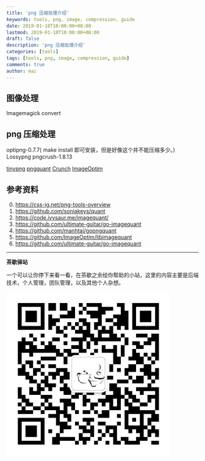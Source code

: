 ```yaml
---
title: 'png 压缩处理介绍'
keywords: tools, png, image, compression, guide
date: 2019-01-18T10:00:00+08:00
lastmod: 2019-01-18T10:00:00+08:00
draft: false
description: 'png 压缩处理介绍'
categories: [tools]
tags: [tools, png, image, compression, guide]
comments: true
author: mai
---
```


## 图像处理

Imagemagick  convert

## png 压缩处理

optipng-0.7.7( make install 即可安装，但是好像这个并不能压缩多少。)
Lossypng
pngcrush-1.8.13

[tinypng](https://tinypng.org/)
[pngquant](https://github.com/kornelski/pngquant)
[Crunch](https://github.com/chrissimpkins/Crunch)
[ImageOptim](https://github.com/ImageOptim/ImageOptim)


## 参考资料

0. https://css-ig.net/png-tools-overview
1. https://github.com/soniakeys/quant
2. https://code.ivysaur.me/imagequant/
3. https://github.com/ultimate-guitar/go-imagequant
4. https://github.com/manhtai/gopngquant
5. https://github.com/ImageOptim/libimagequant
6. https://github.com/ultimate-guitar/go-imagequant

----

**茶歇驿站**

一个可以让你停下来看一看，在茶歇之余给你帮助的小站，这里的内容主要是后端技术，个人管理，团队管理，以及其他个人杂想。

![茶歇驿站二维码](https://raw.githubusercontent.com/yangwenmai/maiyang.me/master/blog/tech_tea.jpg)
